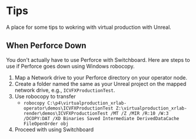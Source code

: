 # Tips
A place for some tips to wokring with virtual production with Unreal. 

## When Perforce Down
You don't actually have to use Perforce with Switchboard. Here are steps to use if Perforce goes down using Windows robocopy.

1. Map a Network drive to your Perforce directory on your operator node. 
2. Create a folder named the same as your Unreal project on the mapped network drive, e.g., `ICVFXProductionTest`. 
3. Use robocopy to transfer  
    - `robocopy C:\p4\virtualproduction_xrlab-operator\demos\ICVFXProductionTest Z:\virtualproduction_xrlab-render\demos\ICVFXProductionTest /MT /Z /MIR /R:10 /W:3 /DCOPY:DAT /XD Binaries Saved Intermediate DerivedDataCache FileOpenOrder obj`
5. Proceed with using Switchboard 

